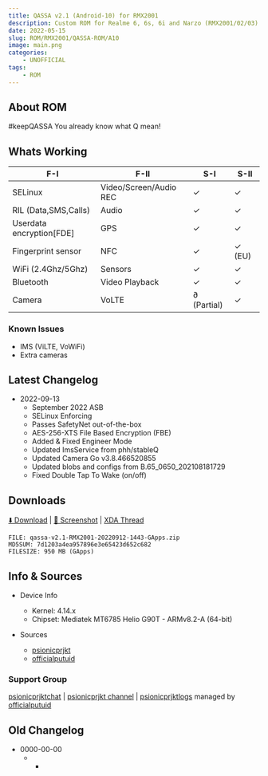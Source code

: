 ```yaml
---
title: QASSA v2.1 (Android-10) for RMX2001
description: Custom ROM for Realme 6, 6s, 6i and Narzo (RMX2001/02/03)
date: 2022-05-15
slug: ROM/RMX2001/QASSA-ROM/A10
image: main.png
categories:
    - UNOFFICIAL
tags:
    - ROM
---
```


## About ROM
#keepQASSA
You already know what Q mean!

## Whats Working
F-I | F-II | S-I | S-II
---------|---------|---------|---------
SELinux | Video/Screen/Audio REC | ✓ | ✓
RIL (Data,SMS,Calls) | Audio | ✓ | ✓
Userdata encryption[FDE] | GPS | ✓ | ✓
Fingerprint sensor | NFC | ✓ | ✓ (EU)
WiFi (2.4Ghz/5Ghz) | Sensors | ✓ | ✓
Bluetooth | Video Playback | ✓ | ✓
Camera | VoLTE | ∂ (Partial) | ✓

### Known Issues
* IMS (ViLTE, VoWiFi)
* Extra cameras

## Latest Changelog
* 2022-09-13
  * September 2022 ASB
  * SELinux Enforcing
  * Passes SafetyNet out-of-the-box
  * AES-256-XTS File Based Encryption (FBE)
  * Added & Fixed Engineer Mode
  * Updated ImsService from phh/stableQ
  * Updated Camera Go v3.8.466520855
  * Updated blobs and configs from B.65_0650_202108181729
  * Fixed Double Tap To Wake (on/off)

## Downloads
[⬇️ Download](https://sourceforge.net/projects/psionicprjkt/files/RMX2001/QASSA-A10/qassa-v2.1-RMX2001-20220912-1443-GApps.zip/download) | [🌆 Screenshot](https://photos.app.goo.gl/QB6zgWwj5A6LmSuj8) | [XDA Thread](https://forum.xda-developers.com)

```
FILE: qassa-v2.1-RMX2001-20220912-1443-GApps.zip
MD5SUM: 7d1203a4ea957896e3e65423d652c682
FILESIZE: 950 MB (GApps)
```

## Info & Sources
* Device Info
  * Kernel: 4.14.x
  * Chipset: Mediatek MT6785 Helio G90T - ARMv8.2-A (64-bit)

* Sources
  * [psionicprjkt](https://github.com/psionicprjkt)
  * [officialputuid](https://github.com/officialputuid)

### Support Group
[psionicprjktchat](https://t.me/psionicprjktchat) | [psionicprjkt channel](https://t.me/psionicprjkt) | [psionicprjktlogs](https://t.me/psionicprjktlogs) managed by [officialputuid](https://t.me/officialputuid)

## Old Changelog
* 0000-00-00
  * -
